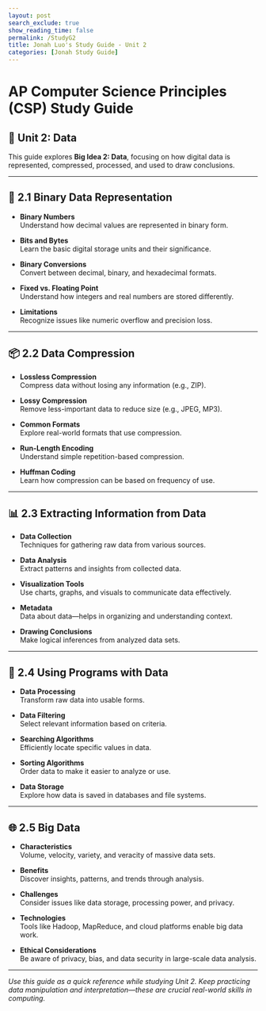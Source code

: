 ```yaml
---
layout: post 
search_exclude: true
show_reading_time: false
permalink: /StudyG2
title: Jonah Luo's Study Guide - Unit 2
categories: [Jonah Study Guide]
---
```


# AP Computer Science Principles (CSP) Study Guide  
## 🧮 Unit 2: Data

This guide explores **Big Idea 2: Data**, focusing on how digital data is represented, compressed, processed, and used to draw conclusions.

---

## 💾 2.1 Binary Data Representation

- **Binary Numbers**  
  Understand how decimal values are represented in binary form.

- **Bits and Bytes**  
  Learn the basic digital storage units and their significance.

- **Binary Conversions**  
  Convert between decimal, binary, and hexadecimal formats.

- **Fixed vs. Floating Point**  
  Understand how integers and real numbers are stored differently.

- **Limitations**  
  Recognize issues like numeric overflow and precision loss.

---

## 📦 2.2 Data Compression

- **Lossless Compression**  
  Compress data without losing any information (e.g., ZIP).

- **Lossy Compression**  
  Remove less-important data to reduce size (e.g., JPEG, MP3).

- **Common Formats**  
  Explore real-world formats that use compression.

- **Run-Length Encoding**  
  Understand simple repetition-based compression.

- **Huffman Coding**  
  Learn how compression can be based on frequency of use.

---

## 📊 2.3 Extracting Information from Data

- **Data Collection**  
  Techniques for gathering raw data from various sources.

- **Data Analysis**  
  Extract patterns and insights from collected data.

- **Visualization Tools**  
  Use charts, graphs, and visuals to communicate data effectively.

- **Metadata**  
  Data about data—helps in organizing and understanding context.

- **Drawing Conclusions**  
  Make logical inferences from analyzed data sets.

---

## 🧰 2.4 Using Programs with Data

- **Data Processing**  
  Transform raw data into usable forms.

- **Data Filtering**  
  Select relevant information based on criteria.

- **Searching Algorithms**  
  Efficiently locate specific values in data.

- **Sorting Algorithms**  
  Order data to make it easier to analyze or use.

- **Data Storage**  
  Explore how data is saved in databases and file systems.

---

## 🌐 2.5 Big Data

- **Characteristics**  
  Volume, velocity, variety, and veracity of massive data sets.

- **Benefits**  
  Discover insights, patterns, and trends through analysis.

- **Challenges**  
  Consider issues like data storage, processing power, and privacy.

- **Technologies**  
  Tools like Hadoop, MapReduce, and cloud platforms enable big data work.

- **Ethical Considerations**  
  Be aware of privacy, bias, and data security in large-scale data analysis.

---

*Use this guide as a quick reference while studying Unit 2. Keep practicing data manipulation and interpretation—these are crucial real-world skills in computing.*